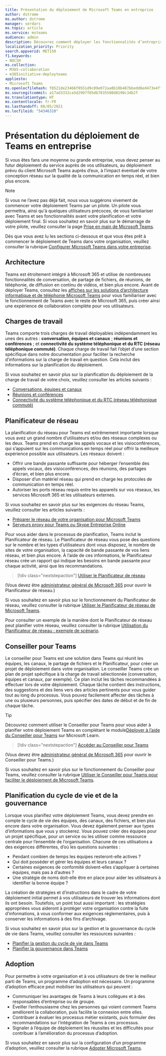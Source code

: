 ```yaml
---
title: Présentation du déploiement de Microsoft Teams en entreprise
author: dstrome
ms.author: dstrome
manager: serdars
ms.topic: article
ms.service: msteams
audience: admin
description: Découvrez comment déployer les fonctionnalités d’entreprise de Microsoft Teams.
localization_priority: Priority
search.appverid: MET150
f1.keywords:
- NOCSH
ms.collection:
- M365-collaboration
- m365initiative-deployteams
appliesto:
- Microsoft Teams
ms.openlocfilehash: f8521de23466f0551d9c09e072aa0b10b487bbedd6ed473e4ff2a9997f456d28
ms.sourcegitcommit: a17ad3332ca5d2997f85db7835500d8190c34b2f
ms.translationtype: HT
ms.contentlocale: fr-FR
ms.lasthandoff: 08/05/2021
ms.locfileid: "54346310"
---
```

# <a name="teams-enterprise-deployment-overview"></a>Présentation du déploiement de Teams en entreprise

Si vous êtes fans une moyenne ou grande entreprise, vous devez penser au futur déploiement du service auprès de vos utilisateurs, au déploiement prévu du client Microsoft Teams auprès d’eux, à l’impact éventuel de votre conception réseau sur la qualité de la communication en temps réel, et bien plus encore.

> [!NOTE]
> Si vous ne l’avez pas déjà fait, nous vous suggérons vivement de commencer votre déploiement Teams par un pilote. Un pilote vous permettra, ainsi qu'à quelques utilisateurs précoces, de vous familiariser avec Teams et ses fonctionnalités avant votre planification et votre déploiement final. Si vous souhaitez en savoir plus sur le démarrage de votre pilote, veuillez consulter la page [Prise en main de Microsoft Teams](get-started-with-teams-quick-start.md).

Dès que vous avez lu les sections ci-dessous et que vous êtes prêt à commencer le déploiement de Teams dans votre organisation, veuillez consulter la rubrique [Configurer Microsoft Teams dans votre entreprise](deploy-enterprise-setup.md).

## <a name="architecture"></a>Architecture

Teams est étroitement intégré à Microsoft 365 et utilise de nombreuses fonctionnalités de conversation, de partage de fichiers, de réunions, de téléphonie, de diffusion en continu de vidéos, et bien plus encore. Avant de déployer Teams, consultez les [affiches sur les solutions d’architecture informatique et de téléphonie Microsoft Teams](teams-architecture-solutions-posters.md) pour vous familiariser avec le fonctionnement de Teams avec le reste de Microsoft 365, puis créer ainsi une expérience de collaboration complète pour vos utilisateurs.

## <a name="workloads"></a>Charges de travail

Teams comporte trois charges de travail déployables indépendamment les unes des autres : **conversation, équipes et canaux** ; **réunions et conférences** ; et **connectivité du système téléphonique et du RTC (réseau téléphonique commuté)**. Chaque charge de travail fait l’objet d’une section spécifique dans notre documentation pour faciliter la recherche d’informations sur la charge de travail en question. Cela inclut des informations sur la planification du déploiement.

Si vous souhaitez en savoir plus sur la planification du déploiement de la charge de travail de votre choix, veuillez consulter les articles suivants :

- [Conversations, équipes et canaux](deploy-chat-teams-channels-microsoft-teams-landing-page.md)
- [Réunions et conférences](deploy-meetings-microsoft-teams-landing-page.md)
- [Connectivité du système téléphonique et du RTC (réseau téléphonique commuté)](cloud-voice-landing-page.md)

## <a name="network-planner"></a>Planificateur de réseau

La planification du réseau pour Teams est extrêmement importante lorsque vous avez un grand nombre d’utilisateurs et/ou des réseaux complexes ou les deux. Teams prend en charge les appels vocaux et les visioconférences, qui s’appuient sur les communications en temps réel pour offrir la meilleure expérience possible aux utilisateurs. Les réseaux doivent :

- Offrir une bande passante suffisante pour héberger l’ensemble des appels vocaux, des visioconférences, des réunions, des partages d’écran, et bien plus encore.
- Disposer d’un matériel réseau qui prend en charge les protocoles de communication en temps réel.
- Autoriser les ports réseau requis entre les appareils sur vos réseaux, les services Microsoft 365 et les utilisateurs externes.

Si vous souhaitez en savoir plus sur les exigences du réseau Teams, veuillez consulter les articles suivants :

- [Préparer le réseau de votre organisation pour Microsoft Teams](prepare-network.md)
- [Serveurs proxy pour Teams ou Skype Entreprise Online](proxy-servers-for-skype-for-business-online.md)

Pour vous aider dans le processus de planification, Teams inclut le Planificateur de réseau. Le Planificateur de réseau vous pose des questions sur le nombre et les types d’utilisateurs dont vous disposez, le nombre de sites de votre organisation, la capacité de bande passante de vos liens réseau, et bien plus encore. À l’aide de ces informations, le Planificateur réseau crée un rapport qui indique les besoins en bande passante pour chaque activité, ainsi que les recommandations.

 > [!div class="nextstepaction"]
> [Utiliser le Planificateur de réseau](https://admin.teams.microsoft.com/networkplanner/organization)

(Vous devez être [administrateur général de Microsoft 365](/microsoft-365/admin/add-users/about-admin-roles#commonly-used-microsoft-365-admin-center-roles) pour ouvrir le Planificateur de réseau.)

Si vous souhaitez en savoir plus sur le fonctionnement du Planificateur de réseau, veuillez consulter la rubrique [Utiliser le Planificateur de réseau de Microsoft Teams](network-planner.md).

Pour consulter un exemple de la manière dont le Planificateur de réseau peut planifier votre réseau, veuillez consulter la rubrique [Utilisation du Planificateur de réseau : exemple de scénario](tutorial-network-planner-example.yml).

## <a name="teams-advisor"></a>Conseiller pour Teams

Le conseiller pour Teams est une solution dans Teams qui réunit les équipes, les canaux, le partage de fichiers et le Planificateur, pour créer un projet de déploiement dans votre organisation. Le conseiller Teams crée un plan de projet spécifique à la charge de travail sélectionnée (conversation, équipes et canaux, par exemple). Ce plan inclut les tâches recommandées à effectuer lors de votre déploiement. Chaque tâche contient des instructions, des suggestions et des liens vers des articles pertinents pour vous guider tout au long du processus. Vous pouvez facilement affecter des tâches à une ou plusieurs personnes, puis spécifier des dates de début et de fin de chaque tâche.

> [!TIP]
> Découvrez comment utiliser le Conseiller pour Teams pour vous aider à planifier votre déploiement Teams en complétant le module[Déployer à l’aide du Conseiller pour Teams](/learn/modules/m365-teams-rollout-using-advisor/) sur Microsoft Learn.

> [!div class="nextstepaction"]
> [Accéder au Conseiller pour Teams](https://admin.teams.microsoft.com/teams-deployment)

(Vous devez être [administrateur général de Microsoft 365](/microsoft-365/admin/add-users/about-admin-roles#commonly-used-microsoft-365-admin-center-roles) pour ouvrir le Conseiller pour Teams.)

Si vous souhaitez en savoir plus sur le fonctionnement du Conseiller pour Teams, veuillez consulter la rubrique [Utiliser le Conseiller pour Teams pour faciliter le déploiement de Microsoft Teams](use-advisor-teams-roll-out.md).

## <a name="lifecycle-and-governance-planning"></a>Planification du cycle de vie et de la gouvernance

Lorsque vous planifiez votre déploiement Teams, vous devez prendre en compte le cycle de vie des équipes, des canaux, des fichiers, et bien plus encore dans votre organisation. Vous devez également penser aux types d’informations que vous y stockerez. Vous pouvez créer des équipes pour un projet spécifique, pour un service ou les utiliser comme ressource centrale pour l’ensemble de l’organisation. Chacune de ces utilisations a des exigences différentes, d’où les questions suivantes :

- Pendant combien de temps les équipes resteront-elle actives ?
- Qui doit posséder et gérer les équipes et leurs canaux ?
- Certaines exigences de conformité doivent-elles s’appliquer à certaines équipes, mais pas à d’autres ?
- Une stratégie de noms doit-elle être en place pour aider les utilisateurs à identifier la bonne équipe ?

La création de stratégies et d’instructions dans le cadre de votre déploiement initial permet à vos utilisateurs de trouver les informations dont ils ont besoin. Toutefois, un point tout aussi important : les stratégies appropriées vous aideront à protéger votre organisation contre la fuite d’informations, à vous conformer aux exigences réglementaires, puis à conserver les informations à des fins d’archivage.

Si vous souhaitez en savoir plus sur la gestion et la gouvernance du cycle de vie dans Teams, veuillez consulter les ressources suivantes :

- [Planifier la gestion du cycle de vie dans Teams](plan-teams-lifecycle.md)
- [Planifier la gouvernance dans Teams](plan-teams-governance.md)

## <a name="adoption"></a>Adoption

Pour permettre à votre organisation et à vos utilisateurs de tirer le meilleur parti de Teams, un programme d’adoption est nécessaire. Un programme d’adoption efficace peut mobiliser les utilisateurs qui peuvent :

- Communiquer les avantages de Teams à leurs collègues et à des responsables d’entreprise ou de groupe.
- Éveiller l’enthousiasme chez les personnes qui voient comment Teams améliorent la collaboration, puis facilite la connexion entre elles.
- Contribuer à évaluer les processus métier existants, puis formuler des recommandations sur l’intégration de Teams à ces processus.
- Signaler à l’équipe de déploiement les réussites et les difficultés pour contribuer à l’amélioration du processus d’adoption.

Si vous souhaitez en savoir plus sur la configuration d’un programme d’adoption, veuillez consulter la rubrique [Adopter Microsoft Teams](adopt-microsoft-teams-landing-page.md).